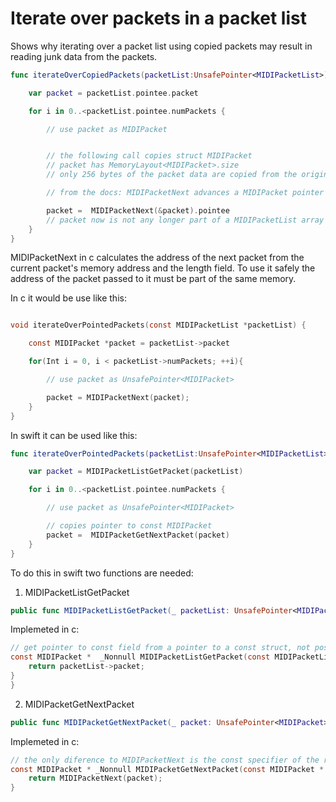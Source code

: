 #  Iterate over packets in a packet list

Shows why iterating over a packet list using copied packets may result in reading junk data from the packets.

```swift
func iterateOverCopiedPackets(packetList:UnsafePointer<MIDIPacketList>){

    var packet = packetList.pointee.packet

    for i in 0..<packetList.pointee.numPackets {

        // use packet as MIDIPacket


        // the following call copies struct MIDIPacket
        // packet has MemoryLayout<MIDIPacket>.size
        // only 256 bytes of the packet data are copied from the original packetlist

        // from the docs: MIDIPacketNext advances a MIDIPacket pointer to the MIDIPacket that immediately follows a given packet in memory, for packets that are part of a MIDIPacketList array.

        packet =  MIDIPacketNext(&packet).pointee
        // packet now is not any longer part of a MIDIPacketList array
    }
}
```
MIDIPacketNext in c calculates the address of the next packet from the current packet's memory address and the length field.
To use it safely the address of the packet passed to it must be part of the same memory.

In c it would be use like this:

```c

void iterateOverPointedPackets(const MIDIPacketList *packetList) {

    const MIDIPacket *packet = packetList->packet

    for(Int i = 0, i < packetList->numPackets; ++i){

        // use packet as UnsafePointer<MIDIPacket>

        packet = MIDIPacketNext(packet);
    }
}
```
In swift it can be used like this:

```swift
func iterateOverPointedPackets(packetList:UnsafePointer<MIDIPacketList>){

    var packet = MIDIPacketListGetPacket(packetList)

    for i in 0..<packetList.pointee.numPackets {

        // use packet as UnsafePointer<MIDIPacket>

        // copies pointer to const MIDIPacket
        packet =  MIDIPacketGetNextPacket(packet)
    }
}
```
To do this in swift two functions are needed:
1. MIDIPacketListGetPacket
```swift
public func MIDIPacketListGetPacket(_ packetList: UnsafePointer<MIDIPacketList>) -> UnsafePointer<MIDIPacket>
```
Implemeted in c:
```c
// get pointer to const field from a pointer to a const struct, not possible in swift
const MIDIPacket *  _Nonnull MIDIPacketListGetPacket(const MIDIPacketList *  _Nonnull packetList) {
    return packetList->packet;
}
}
```
2. MIDIPacketGetNextPacket
```swift
public func MIDIPacketGetNextPacket(_ packet: UnsafePointer<MIDIPacket>) -> UnsafePointer<MIDIPacket>
```
Implemeted in c:
```c
// the only diference to MIDIPacketNext is the const specifier of the result
const MIDIPacket * _Nonnull MIDIPacketGetNextPacket(const MIDIPacket * _Nonnull packet) {
    return MIDIPacketNext(packet);
}
```
